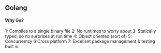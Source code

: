 ## Golang

#### Why Go?

1: Compiles to a single binary file
2: No runtimes to worry about
3: Statically typed, so no surprises at run time
4: Object oriented (sort of)
5: Concurrentcy
6:Cross platform
7: Excellent package management & testing built in
